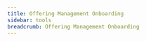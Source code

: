 ```yaml
---
title: Offering Management Onboarding
sidebar: tools
breadcrumb: Offering Management Onboarding
---
```

